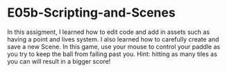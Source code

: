 # E05b-Scripting-and-Scenes
In this assigment, I learned how to edit code and add in assets such as having a point and lives system. I also learned how to carefully create and save a new Scene. In this game, use your mouse to control your paddle as you try to keep the ball from falling past you. Hint: hitting as many tiles as you can will result in a bigger score!

